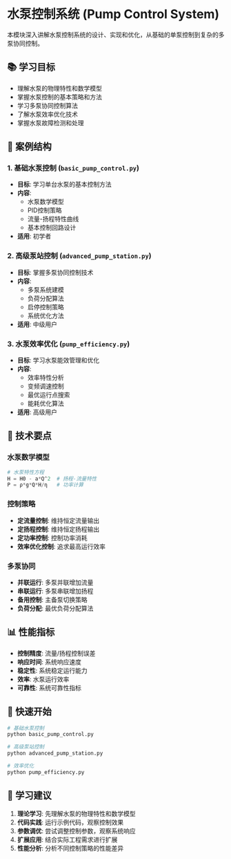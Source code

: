 # 水泵控制系统 (Pump Control System)

本模块深入讲解水泵控制系统的设计、实现和优化，从基础的单泵控制到复杂的多泵协同控制。

## 📚 学习目标

- 理解水泵的物理特性和数学模型
- 掌握水泵控制的基本策略和方法
- 学习多泵协同控制算法
- 了解水泵效率优化技术
- 掌握水泵故障检测和处理

## 📁 案例结构

### 1. 基础水泵控制 (`basic_pump_control.py`)
- **目标**: 学习单台水泵的基本控制方法
- **内容**: 
  - 水泵数学模型
  - PID控制策略
  - 流量-扬程特性曲线
  - 基本控制回路设计
- **适用**: 初学者

### 2. 高级泵站控制 (`advanced_pump_station.py`)
- **目标**: 掌握多泵协同控制技术
- **内容**:
  - 多泵系统建模
  - 负荷分配算法
  - 启停控制策略
  - 系统优化方法
- **适用**: 中级用户

### 3. 水泵效率优化 (`pump_efficiency.py`)
- **目标**: 学习水泵能效管理和优化
- **内容**:
  - 效率特性分析
  - 变频调速控制
  - 最优运行点搜索
  - 能耗优化算法
- **适用**: 高级用户

## 🔧 技术要点

### 水泵数学模型
```python
# 水泵特性方程
H = H0 - a*Q^2  # 扬程-流量特性
P = ρ*g*Q*H/η   # 功率计算
```

### 控制策略
- **定流量控制**: 维持恒定流量输出
- **定扬程控制**: 维持恒定扬程输出
- **定功率控制**: 控制功率消耗
- **效率优化控制**: 追求最高运行效率

### 多泵协同
- **并联运行**: 多泵并联增加流量
- **串联运行**: 多泵串联增加扬程
- **备用控制**: 主备泵切换策略
- **负荷分配**: 最优负荷分配算法

## 📊 性能指标

- **控制精度**: 流量/扬程控制误差
- **响应时间**: 系统响应速度
- **稳定性**: 系统稳定运行能力
- **效率**: 水泵运行效率
- **可靠性**: 系统可靠性指标

## 🚀 快速开始

```bash
# 基础水泵控制
python basic_pump_control.py

# 高级泵站控制
python advanced_pump_station.py

# 效率优化
python pump_efficiency.py
```

## 📖 学习建议

1. **理论学习**: 先理解水泵的物理特性和数学模型
2. **代码实践**: 运行示例代码，观察控制效果
3. **参数调优**: 尝试调整控制参数，观察系统响应
4. **扩展应用**: 结合实际工程需求进行扩展
5. **性能分析**: 分析不同控制策略的性能差异
